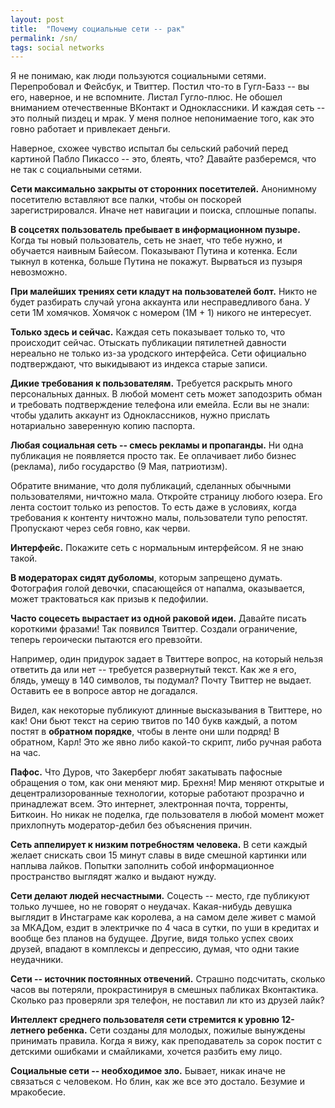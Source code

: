 ```yaml
---
layout: post
title:  "Почему социальные сети -- рак"
permalink: /sn/
tags: social networks
---
```


Я не понимаю, как люди пользуются социальными сетями. Перепробовал и Фейсбук, и
Твиттер. Постил что-то в Гугл-Базз -- вы его, наверное, и не вспомните. Листал
Гугло-плюс. Не обошел вниманием отечественные ВКонтакт и Одноклассники. И каждая
сеть -- это полный пиздец и мрак. У меня полное непонимаение того, как это говно
работает и привлекает деньги.

Наверное, схожее чувство испытал бы сельский рабочий перед картиной Пабло
Пикассо -- это, блеять, что? Давайте разберемся, что не так с социальными
сетями.

**Сети максимально закрыты от сторонних посетителей.** Анонимному посетителю
вставляют все палки, чтобы он поскорей зарегистрировался. Иначе нет навигации и
поиска, сплошные попапы.

**В соцсетях пользователь пребывает в информационном пузыре.** Когда ты новый
пользователь, сеть не знает, что тебе нужно, и обучается наивным
Байесом. Показывают Путина и котенка. Если тыкнул в котенка, больше Путина не
покажут. Вырваться из пузыря невозможно.

**При малейших трениях сети кладут на пользователей болт.** Никто не будет
разбирать случай угона аккаунта или несправедливого бана. У сети 1М
хомячков. Хомячок с номером (1М + 1) никого не интересует.

**Только здесь и сейчас.** Каждая сеть показывает только то, что происходит
сейчас. Отыскать публикации пятилетней давности нереально не только из-за
уродского интерфейса. Сети официально подтверждают, что выкидывают из индекса
старые записи.

**Дикие требования к пользователям.** Требуется раскрыть много персональных
данных. В любой момент сеть может заподозрить обман и требовать подтверждение
телефона или емейла. Если вы не знали: чтобы удалить аккаунт из Одноклассников,
нужно прислать нотариально заверенную копию паспорта.

**Любая социальная сеть -- смесь рекламы и пропаганды.** Ни одна публикация не
появляется просто так. Ее оплачивает либо бизнес (реклама), либо государство (9
Мая, патриотизм).

Обратите внимание, что доля публикаций, сделанных обычными пользователями,
ничтожно мала. Откройте страницу любого юзера. Его лента состоит только из
репостов. То есть даже в условиях, когда требования к контенту ничтожно малы,
пользователи тупо репостят. Пропускают через себя говно, как черви.

**Интерфейс.** Покажите сеть с нормальным интерфейсом. Я не знаю такой.

**В модераторах сидят дуболомы**, которым запрещено думать. Фотография голой
девочки, спасающейся от напалма, оказывается, может трактоваться как призыв к
педофилии.

**Часто соцесеть вырастает из одной раковой идеи.** Давайте писать короткими
фразами! Так появился Твиттер. Создали ограничение, теперь героически пытаются
его превзойти.

Например, один придурок задает в Твиттере вопрос, на который нельзя ответить да
или нет -- требуется развернутый текст. Как же я его, блядь, умещу в 140
символов, ты подумал? Почту Твиттер не выдает. Оставить ее в вопросе автор не
догадался.

Видел, как некоторые публикуют длинные высказывания в Твиттере, но как! Они бьют
текст на серию твитов по 140 букв каждый, а потом постят в **обратном порядке**,
чтобы в ленте они шли подряд! В обратном, Карл! Это же явно либо какой-то
скрипт, либо ручная работа на час.

**Пафос.** Что Дуров, что Закерберг любят закатывать пафосные обращения о том,
как они меняют мир. Брехня! Мир меняют открытые и децентрализорованные
технологии, которые работают прозрачно и принадлежат всем. Это интернет,
электронная почта, торренты, Биткоин. Но никак не поделка, где пользователя в
любой момент может прихлопнуть модератор-дебил без объяснения причин.

**Сеть аппелирует к низким потребностям человека.** В сети каждый желает
снискать свои 15 минут славы в виде смешной картинки или наплыва лайков. Попытки
заполнить собой информационное пространство выглядят жалко и выдают нужду.

**Сети делают людей несчастными.** Соцесть -- место, где публикуют только
лучшее, но не говорят о неудачах. Какая-нибудь девушка выглядит в Инстаграме как
королева, а на самом деле живет с мамой за МКАДом, ездит в электричке по 4 часа
в сутки, по уши в кредитах и вообще без планов на будущее. Другие, видя только
успех своих друзей, впадают в комплексы и депрессию, думая, что одни такие
неудачники.

**Сети -- источник постоянных отвечений.** Страшно подсчитать, сколько часов вы
потеряли, прокрастинируя в смешных пабликах Вконтактика. Сколько раз проверяли
зря телефон, не поставил ли кто из друзей лайк?

**Интеллект среднего пользователя сети стремится к уровню 12-летнего ребенка.**
Сети созданы для молодых, пожилые вынуждены принимать правила. Когда я вижу, как
преподаватель за сорок постит с детскими ошибками и смайликами, хочется разбить
ему лицо.

**Социальные сети -- необходимое зло.** Бывает, никак иначе не связаться с
человеком. Но блин, как же все это достало. Безумие и мракобесие.
